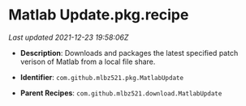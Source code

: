 # Matlab Update.pkg.recipe

_Last updated 2021-12-23 19:58:06Z_

- **Description**: Downloads and packages the latest specified patch verison of Matlab from a local file share.

- **Identifier**: `com.github.mlbz521.pkg.MatlabUpdate`

- **Parent Recipes**: `com.github.mlbz521.download.MatlabUpdate`